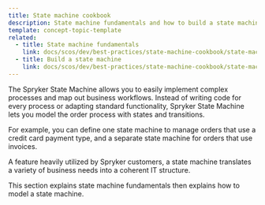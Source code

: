 ```yaml
---
title: State machine cookbook
description: State machine fundamentals and how to build a state machine
template: concept-topic-template
related:
  - title: State machine fundamentals
    link: docs/scos/dev/best-practices/state-machine-cookbook/state-machine-cookbook-state-machine-fundamentals.html
  - title: Build a state machine
    link: docs/scos/dev/best-practices/state-machine-cookbook/state-machine-cookbook-build-a-state-machine.html
---
```


The Spryker State Machine allows you to easily implement complex processes and map out business workflows. Instead of writing code for every process or adapting standard functionality, Spryker State Machine lets you model the order process with states and transitions.

For example, you can define one state machine to manage orders that use a credit card payment type, and a separate state machine for orders that use invoices. 

A feature heavily utilized by Spryker customers, a state machine translates a variety of business needs into a coherent IT structure.

This section explains state machine fundamentals then explains how to model a state machine. 
